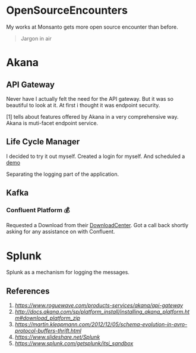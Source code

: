 # OpenSourceEncounters

My works at Monsanto gets more open source encounter than before.

> Jargon in air

# Akana

## API Gateway
Never have I actually felt the need for the API gateway. But it was so beautiful to look at it. At first i thought it was endpoint security. 

[1] tells about features offered by Akana in a very comprehensive way. Akana is muti-facet endpoint service.

## Life Cycle Manager


I decided to try it out myself. Created a login for myself. And scheduled a [demo](https://www.roguewave.com/products-services/akana/request-demo/thank-you)

Separating the logging part of the application.

## Kafka

### Confluent Platform :moneybag:

Requested a Download from their [DownloadCenter](https://www.confluent.io/download/#download-center). Got a call back shortly asking for any assistance on with Confluent.

# Splunk

Splunk as a mechanism for logging the messages.

## References
1. _https://www.roguewave.com/products-services/akana/api-gateway_
2. _http://docs.akana.com/sp/platform_install/installing_akana_platform.htm#download_platform_zip_
3. _https://martin.kleppmann.com/2012/12/05/schema-evolution-in-avro-protocol-buffers-thrift.html_
4. _https://www.slideshare.net/Splunk_
5. _https://www.splunk.com/getsplunk/itsi_sandbox_
